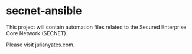 # secnet-ansible

This project will contain automation files related to the Secured Enterprise Core Network (SECNET). 

Please visit julianyates.com.

